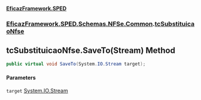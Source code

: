 #### [EficazFramework.SPED](EficazFrameworkSPED.md 'EficazFramework SPED')
### [EficazFramework.SPED.Schemas.NFSe.Common](EficazFramework.SPED.Schemas.NFSe.Common.md 'EficazFramework.SPED.Schemas.NFSe.Common').[tcSubstituicaoNfse](EficazFramework.SPED.Schemas.NFSe.Common/tcSubstituicaoNfse.md 'EficazFramework.SPED.Schemas.NFSe.Common.tcSubstituicaoNfse')

## tcSubstituicaoNfse.SaveTo(Stream) Method

```csharp
public virtual void SaveTo(System.IO.Stream target);
```
#### Parameters

<a name='EficazFramework.SPED.Schemas.NFSe.Common.tcSubstituicaoNfse.SaveTo(System.IO.Stream).target'></a>

`target` [System.IO.Stream](https://docs.microsoft.com/en-us/dotnet/api/System.IO.Stream 'System.IO.Stream')